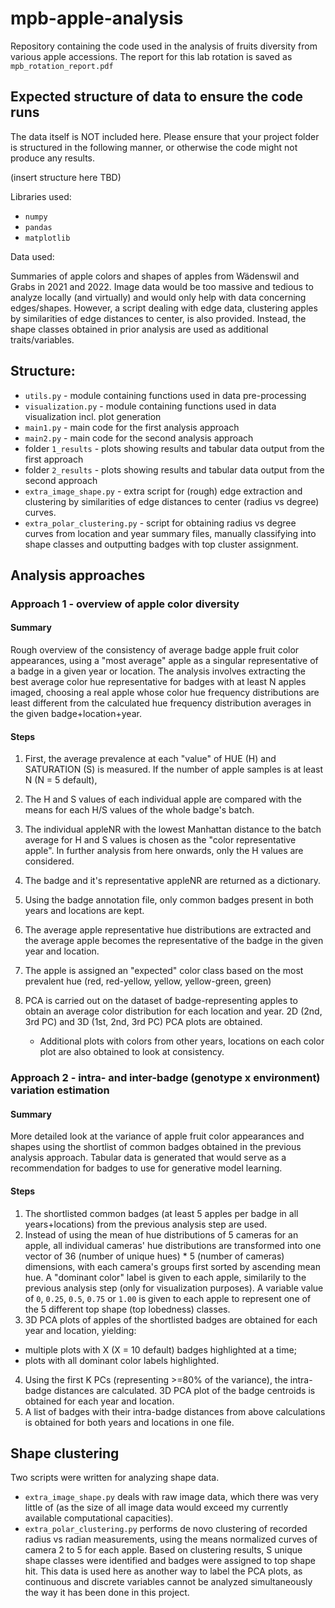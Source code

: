 # mpb-apple-analysis
Repository containing the code used in the analysis of fruits diversity from various apple accessions.
The report for this lab rotation is saved as `mpb_rotation_report.pdf`

## Expected structure of data to ensure the code runs

The data itself is NOT included here. 
Please ensure that your project folder is structured in the following manner, or otherwise the code might not produce any results.

(insert structure here TBD)


Libraries used:
* `numpy`
* `pandas`
* `matplotlib`

Data used:

Summaries of apple colors and shapes of apples from Wädenswil and Grabs in 2021 and 2022. 
Image data would be too massive and tedious to analyze locally (and virtually) and would only help with data concerning edges/shapes. However, a script dealing with edge data, clustering apples by similarities of edge distances to center, is also provided. Instead, the shape classes obtained in prior analysis are used as additional traits/variables.


## Structure:

* `utils.py` - module containing functions used in data pre-processing
* `visualization.py` - module containing functions used in data visualization incl. plot generation
* `main1.py` - main code for the first analysis approach
* `main2.py` - main code for the second analysis approach
* folder `1_results` - plots showing results and tabular data output from the first approach
* folder `2_results` - plots showing results and tabular data output from the second approach
* `extra_image_shape.py` - extra script for (rough) edge extraction and clustering by similarities of edge distances to center (radius vs degree) curves.
* `extra_polar_clustering.py` - script for obtaining radius vs degree curves from location and year summary files, manually classifying into shape classes and outputting badges with top cluster assignment.

## Analysis approaches

### Approach 1 - overview of apple color diversity

#### Summary

Rough overview of the consistency of average badge apple fruit color appearances, using a "most average" apple as a singular representative of a badge in a given year or location. The analysis involves extracting the best average color hue representative for badges with at least N apples imaged, choosing a real apple whose color hue frequency distributions are least different from the calculated hue frequency distribution averages in the given badge+location+year.

#### Steps
1. First, the average prevalence at each "value" of HUE (H) and SATURATION (S) is measured. If the number of apple samples is at least N (N = 5 default),

  2. The H and S values of each individual apple are compared with the means for each H/S values of the whole badge's batch.
  3. The individual appleNR with the lowest Manhattan distance to the batch average for H and S values is chosen as the "color representative apple". In further analysis from here onwards, only the H values are considered.
  4. The badge and it's representative appleNR are returned as a dictionary.   
5. Using the badge annotation file, only common badges present in both years and locations are kept.
6. The average apple representative hue distributions are extracted and the average apple becomes the representative of the badge in the given year and location.
7. The apple is assigned an "expected" color class based on the most prevalent hue (red, red-yellow, yellow, yellow-green, green)
8. PCA is carried out on the dataset of badge-representing apples to obtain an average color distribution for each location and year. 2D (2nd, 3rd PC) and 3D (1st, 2nd, 3rd PC) PCA plots are obtained. 
   * Additional plots with colors from other years, locations on each color plot are also obtained to look at consistency.

### Approach 2 - intra- and inter-badge (genotype x environment) variation estimation

#### Summary

More detailed look at the variance of apple fruit color appearances and shapes using the shortlist of common badges obtained in the previous analysis approach. Tabular data is generated that would serve as a recommendation for badges to use for generative model learning.

#### Steps

1. The shortlisted common badges (at least 5 apples per badge in all years+locations) from the previous analysis step are used.
2. Instead of using the mean of hue distributions of 5 cameras for an apple, all individual cameras' hue distributions are transformed into one vector of 36 (number of unique hues) * 5 (number of cameras) dimensions, with each camera's groups first sorted by ascending mean hue. A "dominant color" label is given to each apple, similarily to the previous analysis step (only for visualization purposes). A variable value of `0`, `0.25`, `0.5`, `0.75` or `1.00` is given to each apple to represent one of the 5 different top shape (top lobedness) classes.
3. 3D PCA plots of apples of the shortlisted badges are obtained for each year and location, yielding:
  * multiple plots with X (X = 10 default) badges highlighted at a time;
  * plots with all dominant color labels highlighted. 
4. Using the first K PCs (representing >=80% of the variance), the intra-badge distances are calculated. 3D PCA plot of the badge centroids is obtained for each year and location. 
5. A list of badges with their intra-badge distances from above calculations is obtained for both years and locations in one file.

## Shape clustering

Two scripts were written for analyzing shape data.

* `extra_image_shape.py` deals with raw image data, which there was very little of (as the size of all image data would exceed my currently available computational capacities).
* `extra_polar_clustering.py` performs de novo clustering of recorded radius vs radian measurements, using the means normalized curves of camera 2 to 5 for each apple. Based on clustering results, S unique shape classes were identified and badges were assigned to top shape hit. This data is used here as another way to label the PCA plots, as continuous and discrete variables cannot be analyzed simultaneously the way it has been done in this project.

